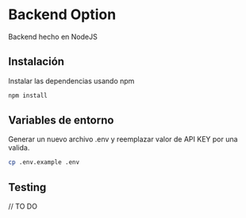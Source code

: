 # Backend Option

Backend hecho en NodeJS

## Instalación

Instalar las dependencias usando npm

```bash
npm install
```

## Variables de entorno

Generar un nuevo archivo .env y reemplazar valor de API KEY por una valida.

```bash
cp .env.example .env
```

## Testing

// TO DO
